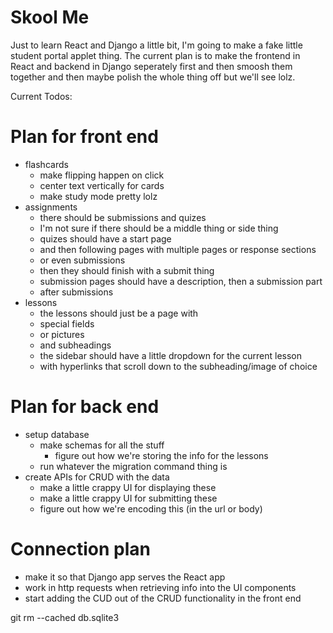 # Skool Me
Just to learn React and Django a little bit, I'm going to make a fake little student portal applet thing. The current plan is to make the frontend in React and backend in Django seperately first and then smoosh them together and then maybe polish the whole thing off but we'll see lolz.

Current Todos:

# Plan for front end
- flashcards
    - make flipping happen on click
    - center text vertically for cards
    - make study mode pretty lolz
- assignments
    - there should be submissions and quizes
    - I'm not sure if there should be a middle thing or side thing
    - quizes should have a start page
    - and then following pages with multiple pages or response sections
    - or even submissions
    - then they should finish with a submit thing
    - submission pages should have a description, then a submission part
    - after submissions 
- lessons
    - the lessons should just be a page with 
    - special fields
    - or pictures
    - and subheadings
    - the sidebar should have a little dropdown for the current lesson
    - with hyperlinks that scroll down to the subheading/image of choice

# Plan for back end
- setup database
    - make schemas for all the stuff
        - figure out how we're storing the info for the lessons
    - run whatever the migration command thing is
- create APIs for CRUD with the data
    - make a little crappy UI for displaying these
    - make a little crappy UI for submitting these 
    - figure out how we're encoding this (in the url or body)

# Connection plan
- make it so that Django app serves the React app
- work in http requests when retrieving info into the UI components
- start adding the CUD out of the CRUD functionality in the front end

git rm --cached db.sqlite3
